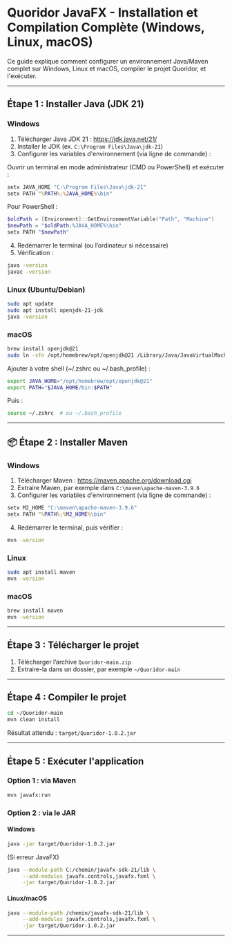 # Quoridor JavaFX - Installation et Compilation Complète (Windows, Linux, macOS)

Ce guide explique comment configurer un environnement Java/Maven complet sur Windows, Linux et macOS, compiler le projet Quoridor, et l'exécuter.

---

##  Étape 1 : Installer Java (JDK 21)

### Windows
1. Télécharger Java JDK 21 : https://jdk.java.net/21/
2. Installer le JDK (ex. `C:\Program Files\Java\jdk-21`)
3. Configurer les variables d'environnement (via ligne de commande) :

Ouvrir un terminal en mode administrateur (CMD ou PowerShell) et exécuter :
```cmd
setx JAVA_HOME "C:\Program Files\Java\jdk-21"
setx PATH "%PATH%;%JAVA_HOME%\bin"
```

Pour PowerShell :
```powershell
$oldPath = [Environment]::GetEnvironmentVariable("Path", "Machine")
$newPath = "$oldPath;%JAVA_HOME%\bin"
setx PATH "$newPath"
```
4. Redémarrer le terminal (ou l’ordinateur si nécessaire)
5. Vérification :
```bash
java -version
javac -version
```

### Linux (Ubuntu/Debian)
```bash
sudo apt update
sudo apt install openjdk-21-jdk
java -version
```

### macOS
```bash
brew install openjdk@21
sudo ln -sfn /opt/homebrew/opt/openjdk@21 /Library/Java/JavaVirtualMachines/openjdk-21.jdk
```
Ajouter à votre shell (~/.zshrc ou ~/.bash_profile) :
```bash
export JAVA_HOME="/opt/homebrew/opt/openjdk@21"
export PATH="$JAVA_HOME/bin:$PATH"
```
Puis :
```bash
source ~/.zshrc  # ou ~/.bash_profile
```

---

## 📦 Étape 2 : Installer Maven

### Windows
1. Télécharger Maven : https://maven.apache.org/download.cgi
2. Extraire Maven, par exemple dans `C:\maven\apache-maven-3.9.6`
3. Configurer les variables d'environnement (via ligne de commande) :
```cmd
setx M2_HOME "C:\maven\apache-maven-3.9.6"
setx PATH "%PATH%;%M2_HOME%\bin"
```
4. Redémarrer le terminal, puis vérifier :
```bash
mvn -version
```

### Linux
```bash
sudo apt install maven
mvn -version
```

### macOS
```bash
brew install maven
mvn -version
```

---

## Étape 3 : Télécharger le projet

1. Télécharger l’archive `Quoridor-main.zip`
2. Extraire-la dans un dossier, par exemple `~/Quoridor-main`

---

## Étape 4 : Compiler le projet

```bash
cd ~/Quoridor-main
mvn clean install
```

Résultat attendu : `target/Quoridor-1.0.2.jar`

---

## Étape 5 : Exécuter l'application

### Option 1 : via Maven
```bash
mvn javafx:run
```

### Option 2 : via le JAR

#### Windows
```bash
java -jar target/Quoridor-1.0.2.jar
```
(Si erreur JavaFX)
```bash
java --module-path C:/chemin/javafx-sdk-21/lib \
     --add-modules javafx.controls,javafx.fxml \
     -jar target/Quoridor-1.0.2.jar
```

#### Linux/macOS
```bash
java --module-path /chemin/javafx-sdk-21/lib \
     --add-modules javafx.controls,javafx.fxml \
     -jar target/Quoridor-1.0.2.jar
```

---
